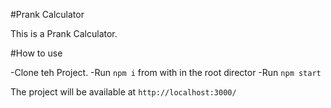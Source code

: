 #Prank Calculator

This is a Prank Calculator.

#How to use

-Clone teh Project.
-Run `npm i` from with in the root director
-Run `npm start`

The project will be available at `http://localhost:3000/`

